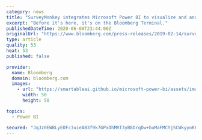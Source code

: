 ```yaml
---
category: news
title: "SurveyMonkey integrates Microsoft Power BI to visualize and analyze survey data"
excerpt: "Before it's here, it's on the Bloomberg Terminal."
publishedDateTime: 2020-06-08T23:44:00Z
originalUrl: "https://www.bloomberg.com/press-releases/2019-02-14/surveymonkey-integrates-microsoft-power-bi-to-visualize-and-analyze-survey-data"
type: article
quality: 53
heat: 53
published: false

provider:
  name: Bloomberg
  domain: bloomberg.com
  images:
    - url: "https://smartableai.github.io/microsoft-power-bi/assets/images/organizations/bloomberg.com-50x50.jpg"
      width: 50
      height: 50

topics:
  - Power BI

secured: "JqJz0EWBLyEOFc3uieAB3f9k7GPxDhMRT3yB8DrqDw+buMaFMCYjSCWkyyoK6ud7k4yMGcysY/1+OOZs9NK6hIQJ1G6hjXPzfl42Av+lessqIqLqDOnEXwKTrJvOMt7fGeCWBsowKaNuRpeCgulBCJffMQVYYsc4qCx0AoPLZfd3Dt4KPxh+QqCjeaLdrJ/MOg+M1iv6PC9MCKIl9c2QgHvOWmpzfJCP4meLyydf1XgixPV2RIWzh92Ojo5g0XyGXolndg4bsMkFrSBhcUhbH+IOi7usv+oLLjCSu9w9VmgHRkAF1Jo6yihszbnTpt1G;otalMuwuyvdnScrxv6nbxw=="
---
```


